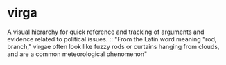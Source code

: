 # virga
A visual hierarchy for quick reference and tracking of arguments and evidence related to political issues. :: "From the Latin word meaning "rod, branch," virgae often look like fuzzy rods or curtains hanging from clouds, and are a common meteorological phenomenon"
